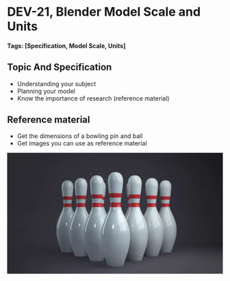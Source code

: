 # DEV-21, Blender Model Scale and Units
#### Tags: [Specification, Model Scale, Units]

## Topic And Specification

+ Understanding your subject
+ Planning your model
+ Know the importance of research (reference material)

## Reference material
+ Get the dimensions of a bowling pin and ball
+ Get images you can use as reference material

![](../images/DEV-21-A.png)

